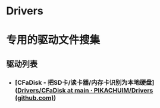 # Drivers

# 专用的驱动文件搜集

## 驱动列表

- ### [CFaDisk - 把SD卡/读卡器/内存卡识别为本地硬盘]([Drivers/CFaDisk at main · PIKACHUIM/Drivers (github.com)](https://github.com/PIKACHUIM/Drivers/tree/main/CFaDisk))

